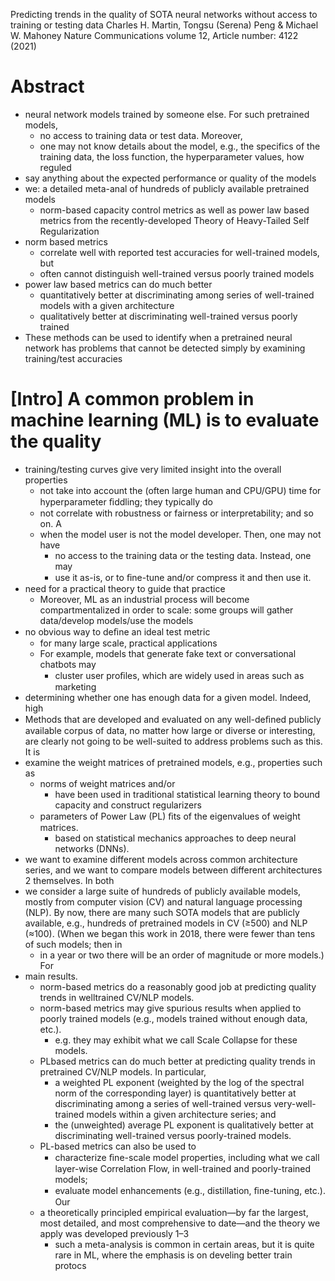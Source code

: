 Predicting trends in the quality of SOTA neural networks
  without access to training or testing data
Charles H. Martin, Tongsu (Serena) Peng & Michael W. Mahoney
Nature Communications volume 12, Article number: 4122 (2021)

# Abstract

* neural network models trained by someone else. For such pretrained models,
  * no access to training data or test data. Moreover,
  * one may not know details about the model, e.g., the specifics of the
    training data, the loss function, the hyperparameter values, how reguled
* say anything about the expected performance or quality of the models
* we: a detailed meta-anal of hundreds of publicly available pretrained models
  * norm-based capacity control metrics as well as power law based metrics from
    the recently-developed Theory of Heavy-Tailed Self Regularization
* norm based metrics
  * correlate well with reported test accuracies for well-trained models, but
  * often cannot distinguish well-trained versus poorly trained models
* power law based metrics can do much better
  * quantitatively better at discriminating among series of well-trained models
    with a given architecture
  * qualitatively better at discriminating well-trained versus poorly trained
* These methods can be used to identify when a pretrained neural network has
  problems that cannot be detected simply by examining training/test accuracies

# [Intro] A common problem in machine learning (ML) is to evaluate the quality

* training/testing curves give very limited insight into the overall properties
  * not take into account the (often large human and CPU/GPU) time for
    hyperparameter ﬁddling; they typically do
  * not correlate with robustness or fairness or interpretability; and so on. A
  * when the model user is not the model developer.  Then, one may not have
    * no access to the training data or the testing data.  Instead, one may
    * use it as-is, or to ﬁne-tune and/or compress it and then use it.
* need for a practical theory to guide that practice
  * Moreover, ML as an industrial process will become compartmentalized in
    order to scale: some groups will gather data/develop models/use the models
* no obvious way to deﬁne an ideal test metric
  * for many large scale, practical applications
  * For example, models that generate fake text or conversational chatbots may
    * cluster user proﬁles, which are widely used in areas such as marketing
* determining whether one has enough data for a given model. Indeed, high
* Methods that are developed and evaluated on any well-deﬁned publicly
  available corpus of data, no matter how large or diverse or interesting, are
  clearly not going to be well-suited to address problems such as this. It is
* examine the weight matrices of pretrained models, e.g., properties such as
  * norms of weight matrices and/or
    * have been used in traditional statistical learning theory to bound
      capacity and construct regularizers
  * parameters of Power Law (PL) ﬁts of the eigenvalues of weight matrices.
    * based on statistical mechanics approaches to deep neural networks (DNNs).
* we want to examine different models across common architecture series, and we
  want to compare models between different architectures 2 themselves. In both
* we consider a large suite of hundreds of publicly available models, mostly
  from computer vision (CV) and natural language processing (NLP). By now,
  there are many such SOTA models that are publicly available,
  e.g., hundreds of pretrained models in CV (≥500) and NLP (≈100). (When we
  began this work in 2018, there were fewer than tens of such models; then in
  * in a year or two there will be an order of magnitude or more models.) For
* main results.
  * norm-based metrics do a reasonably good job at predicting quality trends in
    welltrained CV/NLP models.
  * norm-based metrics may give spurious results when applied to poorly trained
    models (e.g., models trained without enough data, etc.).
    * e.g. they may exhibit what we call Scale Collapse for these models.
  * PLbased metrics can do much better at predicting quality trends in
    pretrained CV/NLP models.  In particular,
    * a weighted PL exponent (weighted by the log of the spectral norm of the
      corresponding layer) is quantitatively better at discriminating among a
      series of well-trained versus very-well-trained models within a given
      architecture series; and
    * the (unweighted) average PL exponent is qualitatively better at
      discriminating well-trained versus poorly-trained models.
  * PL-based metrics can also be used to
    * characterize ﬁne-scale model properties, including what we call
      layer-wise Correlation Flow, in well-trained and poorly-trained models;
    * evaluate model enhancements (e.g., distillation, ﬁne-tuning, etc.). Our
  * a theoretically principled empirical evaluation—by far the largest, most
    detailed, and most comprehensive to date—and the theory we apply was
    developed previously 1–3
    * such a meta-analysis is common in certain areas, but it is
      quite rare in ML, where the emphasis is on develing better train protocs
